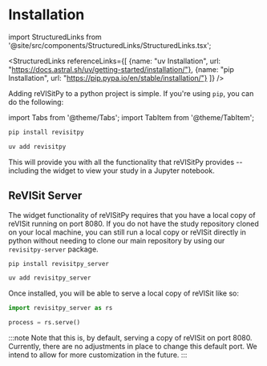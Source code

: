 # Installation

import StructuredLinks from '@site/src/components/StructuredLinks/StructuredLinks.tsx';

<StructuredLinks
    referenceLinks={[
        {name: "uv Installation", url: "https://docs.astral.sh/uv/getting-started/installation/"},
        {name: "pip Installation", url: "https://pip.pypa.io/en/stable/installation/"}
    ]}
/>

Adding reVISitPy to a python project is simple. If you're using `pip`, you can do the following:

import Tabs from '@theme/Tabs';
import TabItem from '@theme/TabItem';

<Tabs>
<TabItem value="pip" label="pip">

```sh
pip install revisitpy
```

</TabItem>
<TabItem value="uv" label="uv">

```sh
uv add revisitpy
```

</TabItem>
</Tabs>

This will provide you with all the functionality that reVISitPy provides -- including the widget to view your study in a Jupyter notebook.


## ReVISit Server

The widget functionality of reVISitPy requires that you have a local copy of reVISit running on port 8080. If you do not have the study repository cloned on your local machine, you can still run a local copy or reVISit directly in python without needing to clone our main repository by using our `revisitpy-server` package.

<Tabs>
<TabItem value="pip" label="pip">

```sh
pip install revisitpy_server
```

</TabItem>
<TabItem value="uv" label="uv">

```sh
uv add revisitpy_server
```

</TabItem>
</Tabs>

Once installed, you will be able to serve a local copy of reVISit like so:

```python
import revisitpy_server as rs

process = rs.serve()
```

:::note
Note that this is, by default, serving a copy of reVISit on port 8080. Currently, there are no adjustments in place to change this default port. We intend to allow for more customization in the future.
:::
